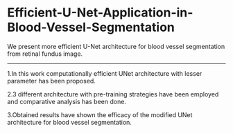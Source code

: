 # Efficient-U-Net-Application-in-Blood-Vessel-Segmentation
We present more efficient U-Net architecture for blood vessel segmentation from retinal fundus image.
***
1.In this work computationally efficient UNet architecture with lesser parameter has been proposed.

2.3 different architecture with pre-training strategies have been employed and comparative analysis has been done.

3.Obtained results have shown the efficacy of the modified UNet architecture for blood vessel segmentation.

